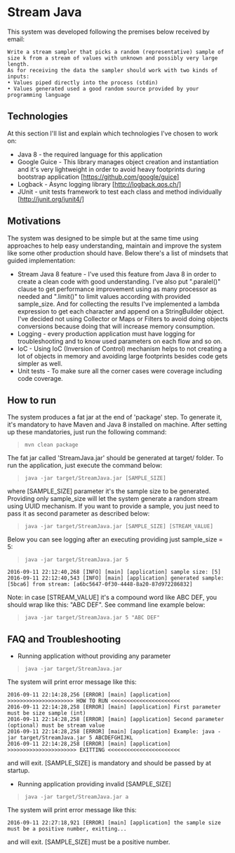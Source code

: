 # Stream Java
This system was developed following the premises below received by email:
```console
Write a stream sampler that picks a random (representative) sample of size k from a stream of values with unknown and possibly very large length.
As for receiving the data the sampler should work with two kinds of inputs:
• Values piped directly into the process (stdin)
• Values generated used a good random source provided by your programming language
```

## Technologies
At this section I'll list and explain which technologies I've chosen to work on:
* Java 8 - the required language for this application
* Google Guice - This library manages object creation and instantiation and it's very lightweight in order to avoid heavy  footprints during bootstrap application [https://github.com/google/guice]
* Logback - Async logging library [http://logback.qos.ch/]
* JUnit - unit tests framework to test each class and method individually [http://junit.org/junit4/]

## Motivations
The system was designed to be simple but at the same time using approaches to help easy understanding, maintain and improve the system like some other production should have. Below there's a list of mindsets that guided implementation:
* Stream Java 8 feature - I've used this feature from Java 8 in order to create a clean code with good understanding. I've also put ".paralel()" clause to get performance improvement using as many processor as needed and ".limit()" to limit values according with provided sample_size. And for collecting the results I've implemented a lambda expression to get each character and append on a StringBuilder object. I've decided not using Collector or Maps or Filters to avoid doing objects conversions because doing that will increase memory consumption.
* Logging - every production application must have logging for troubleshooting and to know used parameters on each flow and so on.
* IoC - Using IoC (Inversion of Control) mechanism helps to not creating a lot of objects in memory and avoiding large footprints besides code gets simpler as well. 
* Unit tests - To make sure all the corner cases were coverage including code coverage.

## How to run
The system produces a fat jar at the end of 'package' step. To generate it, it's mandatory to have Maven and Java 8 installed on machine. After setting up these mandatories, just run the following command:
> `mvn clean package`

The fat jar called 'StreamJava.jar' should be generated at target/ folder. To run the application, just execute the command below:
> `java -jar target/StreamJava.jar [SAMPLE_SIZE]`

where [SAMPLE_SIZE] parameter it's the sample size to be generated. Providing only sample_size will let the system generate a random stream using UUID mechanism. If you want to provide a sample, you just need to pass it as second parameter as described below:
> `java -jar target/StreamJava.jar [SAMPLE_SIZE] [STREAM_VALUE]`

Below you can see logging after an executing providing just sample_size = 5:
> `java -jar target/StreamJava.jar 5`
```console
2016-09-11 22:12:40,268 [INFO] [main] [application] sample size: [5]
2016-09-11 22:12:40,543 [INFO] [main] [application] generated sample: [5bca6] from stream: [a6bc5647-0f30-4448-8a20-87d972286832]
```

Note: in case [STREAM_VALUE] it's a compound word like ABC DEF, you should wrap like this: "ABC DEF". See command line example below:
> `java -jar target/StreamJava.jar 5 "ABC DEF"`


## FAQ and Troubleshooting
* Running application without providing any parameter 
> `java -jar target/StreamJava.jar`

The system will print error message like this:

```console
2016-09-11 22:14:28,256 [ERROR] [main] [application] >>>>>>>>>>>>>>>>>>>>> HOW TO RUN <<<<<<<<<<<<<<<<<<<<<<
2016-09-11 22:14:28,258 [ERROR] [main] [application] First parameter must be size sample (int) 
2016-09-11 22:14:28,258 [ERROR] [main] [application] Second parameter (optional) must be stream value 
2016-09-11 22:14:28,258 [ERROR] [main] [application] Example: java -jar target/StreamJava.jar 5 ABCDEFGHIJKL
2016-09-11 22:14:28,258 [ERROR] [main] [application] >>>>>>>>>>>>>>>>>>>>>> EXITTING <<<<<<<<<<<<<<<<<<<<<<<
```
and will exit. [SAMPLE_SIZE] is mandatory and should be passed by at startup.

* Running application providing invalid [SAMPLE_SIZE]
> `java -jar target/StreamJava.jar a`

The system will print error message like this:

```console
2016-09-11 22:27:18,921 [ERROR] [main] [application] the sample size must be a positive number, exitting...
```
and will exit. [SAMPLE_SIZE] must be a positive number.